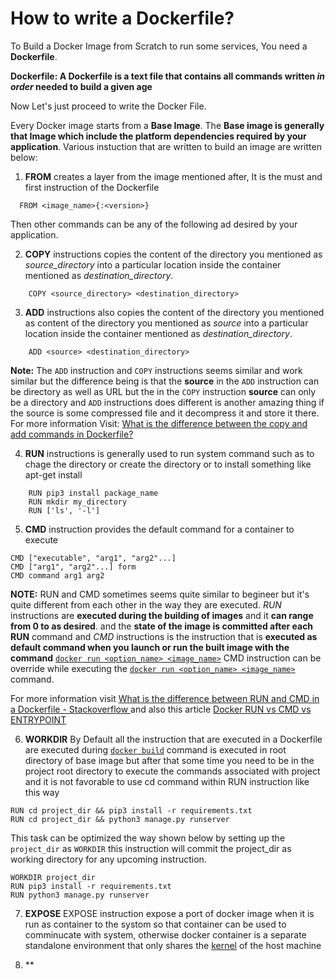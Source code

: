 
How to write a Dockerfile?
==========================

To Build a Docker Image from Scratch to run some services, You need a **Dockerfile**. 

**Dockerfile: A Dockerfile is a text file that contains all commands written *in order* needed to build a given age**

Now Let's just proceed to write the Docker File.

Every Docker image starts from a **Base Image**. The **Base image is generally that Image which include the platform dependencies required by your application**. Various instuction that are written to build an image are written below:

1. **FROM** creates a layer from the image mentioned after, It is the must and first instruction of the Dockerfile
  ```
    FROM <image_name>{:<version>} 
  ```
Then other commands can be any of the following ad desired by your application.

2. **COPY** instructions copies the content of the directory you mentioned as *source_directory* into a particular location inside the container mentioned as *destination_directory*.

  ```
      COPY <source_directory> <destination_directory>
  ```
3. **ADD** instructions also copies the content of the directory you mentioned as content of the directory you mentioned as *source* into a particular location inside the container mentioned as *destination_directory*.

  ```
      ADD <source> <destination_directory>
  ```

**Note:** The `ADD` instruction and `COPY` instructions seems similar and work similar but the difference being is that the **source** in the `ADD` instruction can be directory as well as URL but the in the `COPY` instruction **source** can only be a directory and `ADD` instructions does different is another amazing thing if the source is some compressed file and it decompress it and store it there. For more information Visit: [What is the difference between the copy and add commands in Dockerfile?](https://stackoverflow.com/questions/24958140/what-is-the-difference-between-the-copy-and-add-commands-in-a-dockerfile)


4. **RUN** instructions is generally used to run system command such as to chage the directory or create the directory or to install something like apt-get install

  ```
      RUN pip3 install package_name
      RUN mkdir my_directory
      RUN ['ls', '-l']
  ```
  
 5. **CMD** instruction provides the default command for a container to execute 
  ```
  CMD ["executable", "arg1", "arg2"...]
  CMD ["arg1", "arg2"...] form
  CMD command arg1 arg2
  ```
  
  **NOTE:** RUN and CMD sometimes seems quite similar to begineer but it's quite different from each other in the way they are executed. *RUN* instructions are **executed during the building of images** and it **can range from 0 to as desired**. and the **state of the image is committed after each RUN** command and *CMD* instructions is the instruction that is **executed as default command when you launch or run the built image with the command** [`docker run <option_name> <image_name>`](https://github.com/this-is-r-gaurav/dockerCommands#3-launch-a-container-from-image-name) CMD instruction can be override while executing the [`docker run <option_name> <image_name>`](https://github.com/this-is-r-gaurav/dockerCommands#3-launch-a-container-from-image-name) command.

For more information visit [What is the difference between RUN and CMD in a Dockerfile - Stackoverflow ](https://stackoverflow.com/questions/37461868/whats-the-difference-between-run-and-cmd-in-a-docker-file-and-when-should-i-use) and also this article [Docker RUN vs CMD vs ENTRYPOINT](http://goinbigdata.com/docker-run-vs-cmd-vs-entrypoint/)


6. **WORKDIR** By Default all the instruction that are executed in a Dockerfile are executed during [`docker build`](https://github.com/this-is-r-gaurav/dockerCommands#3-launch-a-container-from-image-name) command is executed in root directory of base image but after that some time you need to be in the project root directory to execute the commands associated with project and it is not favorable to use cd command within RUN instruction like this way 
```
RUN cd project_dir && pip3 install -r requirements.txt
RUN cd project_dir && python3 manage.py runserver
```
This task can be optimized the way shown below by setting up the `project_dir` as `WORKDIR` this instruction will commit the project_dir as working directory for any upcoming instruction.
```
WORKDIR project_dir
RUN pip3 install -r requirements.txt
RUN python3 manage.py runserver
```

7. **EXPOSE** EXPOSE instruction expose a port of docker image when it is run as container to the systom so that container can be used to comminucate with system, otherwise docker container is a separate standalone environment that only shares the [kernel](https://en.wikipedia.org/wiki/Kernel_(operating_system)) of the host machine 

8. **

